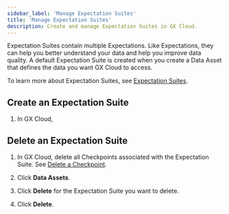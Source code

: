 ```yaml
---
sidebar_label: 'Manage Expectation Suites'
title: 'Manage Expectation Suites'
description: Create and manage Expectation Suites in GX Cloud.
---
```


Expectation Suites contain multiple Expectations. Like Expectations, they can help you better understand your data and help you improve data quality. A default Expectation Suite is created when you create a Data Asset that defines the data you want GX Cloud to access. 

To learn more about Expectation Suites, see [Expectation Suites](../../terms/expectation_suite.md).

## Create an Expectation Suite

1. In GX Cloud,

## Delete an Expectation Suite

1. In GX Cloud, delete all Checkpoints associated with the Expectation Suite. See [Delete a Checkpoint](/docs/cloud/checkpoints/manage_checkpoints#delete-a-checkpoint). 

2. Click **Data Assets**.

3. Click **Delete** for the Expectation Suite you want to delete.

4. Click **Delete**.